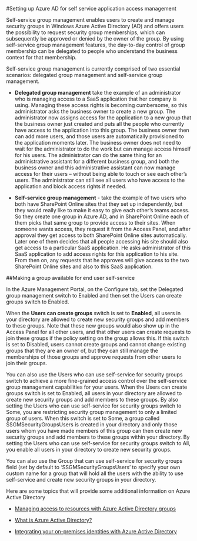 <properties
	pageTitle="Setting up Azure AD for self service application access management| Windows Azure"
	description="overview of Self-service group management that enables users to create and manage security groups in Windows Azure Active Directory (AD) and offers users the possibility to request security group memberships"
	services="active-directory"
	documentationCenter=""
    authors="femila"
	manager="stevenpo" 
	editor=""
	tags="azure-classic-portal"/>

<tags
	ms.service="active-directory"
	ms.date="10/09/2015"
	wacn.date=""/>

#Setting up Azure AD for self service application access management

Self-service group management enables users to create and manage security groups in Windows Azure Active Directory (AD) and offers users the possibility to request security group memberships, which can subsequently be approved or denied by the owner of the group. By using self-service group management features, the day-to-day control of group membership can be delegated to people who understand the business context for that membership. <!-- deleted by customization Note that self service group management features are only available for security groups and Office 365 groups, not for mail enabled security groups or distribution lists. -->

Self-service group management is currently comprised of two essential scenarios: delegated group management and self-service group management.


- **Delegated group management** take the example of an administrator who is managing access to a SaaS application that her company is using. Managing these access rights is becoming cumbersome, so this administrator asks the business owner to create a new group. The administrator now assigns access for the application to a new group that the business owner just created and puts all the people who currently have access to the application into this group. The business owner then can add more users, and those users are automatically provisioned to the application moments later. The business owner does not need to wait for the administrator to do the work but can manage access himself for his users. The administrator can do the same thing for an administrative assistant for a different business group, and both the business owner and this administrative assistant can now manage access for their users – without being able to touch or see each other’s users. The administrator can still see all users who have access to the application and block access rights if needed.


- **Self-service group management** - take the example of two users who both have SharePoint Online sites that they set up independently, but they would really like to make it easy to give each other’s teams access. So they create one group in Azure AD, and in SharePoint Online each of them picks that same group to provide access to their sites. When someone wants access, they request it from the Access Panel, and after approval they get access to both SharePoint Online sites automatically. Later one of them decides that all people accessing his site should also get access to a particular SaaS application. He asks administrator of this SaaS application to add access rights for this application to his site. From then on, any requests that he approves will give access to the two SharePoint Online sites and also to this SaaS application.



##Making a group available for end user self-service

In the Azure Management Portal, on the Configure tab, set the Delegated group management switch to Enabled and then set the Users can create groups switch to Enabled.

When the **Users can create groups** switch is set to **Enabled**, all users in your directory are allowed to create new security groups and add members to these groups. Note that these new groups would also show up in the Access Panel for all other users, and that other users can create requests to join these groups if the policy setting on the group allows this. If this switch is set to Disabled, users cannot create groups and cannot change existing groups that they are an owner of, but they can still manage the memberships of those groups and approve requests from other users to join their groups.

You can also use the Users who can use self-service for security groups switch to achieve a more fine-grained access control over the self-service group management capabilities for your users. When the Users can create groups switch is set to Enabled, all users in your directory are allowed to create new security groups and add members to these groups. By also setting the Users who can use self-service for security groups switch to Some, you are restricting security group management to only a limited group of users. When this switch is set to Some, a group called SSGMSecurityGroupsUsers is created in your directory and only those users whom you have made members of this group can then create new security groups and add members to these groups within your directory. By setting the Users who can use self-service for security groups switch to All, you enable all users in your directory to create new security groups.

You can also use the Group that can use self-service for security groups field (set by default to ‘SSGMSecurityGroupsUsers’ to specify your own custom name for a group that will hold all the users with the ability to use self-service and create new security groups in your directory.

Here are some topics that will provide some additional information on Azure Active Directory

* [Managing access to resources with Azure Active Directory groups](/documentation/articles/active-directory-manage-groups)

* [What is Azure Active Directory?](/documentation/articles/active-directory-whatis)

* [Integrating your on-premises identities with Azure Active Directory](/documentation/articles/active-directory-aadconnect)
